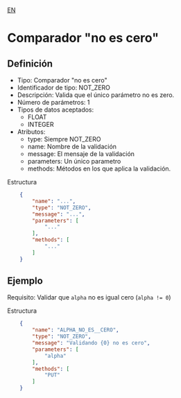 [EN](NOT_ZERO.md)
# Comparador "no es cero"

## Definición
* Tipo: Comparador "no es cero"
* Identificador de tipo: NOT_ZERO
* Descripción: Valida que el único parámetro no es zero.
* Número de parámetros: 1
* Tipos de datos aceptados:
  * FLOAT
  * INTEGER
* Atributos:
  * type: Siempre NOT_ZERO
  * name: Nombre de la validación
  * message: El mensaje de la validación
  * parameters: Un único parametro
  * methods: Métodos en los que aplica la validación.

Estructura
```json
	{
		"name": "...",
		"type": "NOT_ZERO",
		"message": "...",
		"parameters": [
			"..."
		],
		"methods": [
			"..."
		]
	}
```
## Ejemplo

Requisito: Validar que `alpha` no es igual cero (`alpha != 0`)

Estructura
```json
	{
		"name": "ALPHA_NO_ES__CERO",
		"type": "NOT_ZERO",
		"message": "Validando {0} no es cero",
		"parameters": [
			"alpha"
		],
		"methods": [
			"PUT"
		]
	}
```
